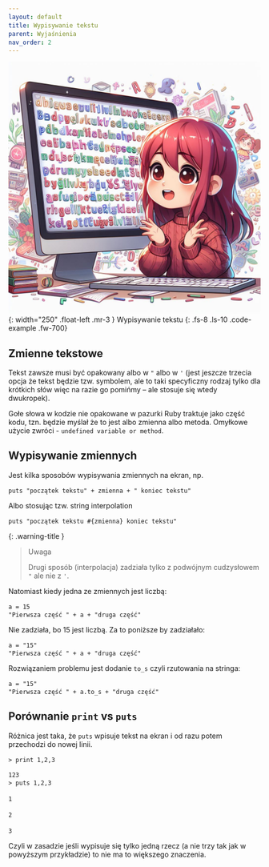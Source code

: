 ```yaml
---
layout: default
title: Wypisywanie tekstu
parent: Wyjaśnienia
nav_order: 2
---
```

![](../../images/intros/text.jpg){: width="250" .float-left .mr-3 }
Wypisywanie tekstu
{: .fs-8 .ls-10 .code-example .fw-700}

## Zmienne tekstowe
Tekst zawsze musi być opakowany albo w `"` albo w `'` (jest jeszcze trzecia opcja że tekst będzie tzw. symbolem, ale to taki specyficzny rodzaj tylko dla krótkich słów więc na razie go pomińmy – ale stosuje się wtedy dwukropek).

Gołe słowa w kodzie nie opakowane w pazurki Ruby traktuje jako część kodu, tzn. będzie myślał że to jest albo zmienna albo metoda. Omyłkowe użycie zwróci - `undefined variable or method`. 


## Wypisywanie zmiennych
Jest kilka sposobów wypisywania zmiennych na ekran, np.
```
puts "początek tekstu" + zmienna + " koniec tekstu"
```

Albo stosując tzw. string interpolation
```
puts "początek tekstu #{zmienna} koniec tekstu"
```

{: .warning-title }
> Uwaga
>
> Drugi sposób (interpolacja) zadziała tylko z podwójnym cudzysłowem `"` ale nie z `'`.

Natomiast kiedy jedna ze zmiennych jest liczbą:

```
a = 15
"Pierwsza część " + a + "druga część"
```
Nie zadziała, bo 15 jest liczbą. Za to poniższe by zadziałało:  
```
a = "15"
"Pierwsza część " + a + "druga część"
```
Rozwiązaniem problemu jest dodanie  `to_s`  czyli rzutowania na stringa:  

```
a = "15"
"Pierwsza część " + a.to_s + "druga część"
```

## Porównanie `print` vs `puts`

Różnica jest taka, że `puts` wpisuje tekst na ekran i od razu potem przechodzi do nowej linii.
```
> print 1,2,3
```
```
123
> puts 1,2,3

1

2

3
```
Czyli w zasadzie jeśli wypisuje się tylko jedną rzecz (a nie trzy tak jak w powyższym przykładzie) to nie ma to większego znaczenia.